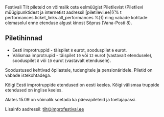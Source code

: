 Festivali Tilt pileteid on võimalik osta eelmüügist Piletilevist
(Piletilevi müügipunktidest ja internetist aadressil [piletilevi.ee]({% t performances.ticket_links.all_performances %}))
ning vabade kohtade olemasolul enne etenduse algust kinost Sõprus (Vana-Posti 8).

## Piletihinnad

- Eesti improtruppid - täispilet `8` eurot, sooduspilet `6` eurot.
- Välismaa improtrupid - täispilet `10` või `12` eurot (vastavalt etendusele), sooduspilet `8` või `10` eurot (vastavalt etendusele).

Soodustused kehtivad õpilastele, tudengitele ja pensionäridele. Piletid on vabade istekohtadega.

Kõigi Eesti improtruppide etendused on eesti keeles. Kõigi välismaa truppide etendused on inglise keeles.

Alates 15.09 on võimalik soetada ka päevapileteid ja toetajapassi.

Lisainfo aadressil: tilt@improfestival.ee
